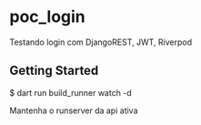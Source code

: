 # poc_login

Testando login com DjangoREST, JWT, Riverpod

## Getting Started
$
dart run build_runner watch -d

Mantenha o runserver da api ativa 
